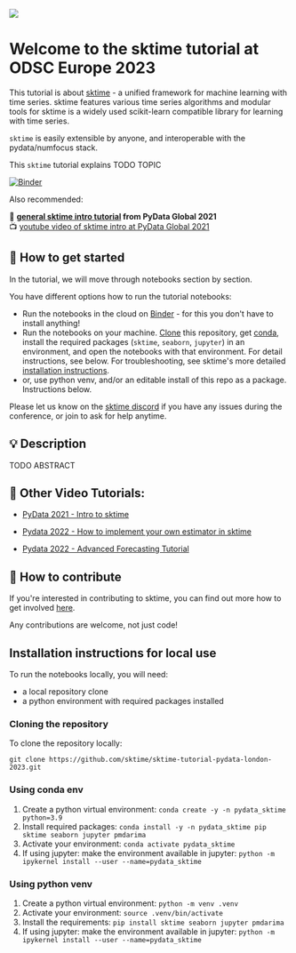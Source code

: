 ![](images/team.jpg)

Welcome to the sktime tutorial at ODSC Europe 2023
==================================================

This tutorial is about [sktime] - a unified framework for machine learning with time series. sktime features various time series algorithms and modular tools for sktime is a widely used scikit-learn compatible library for learning with time series.

`sktime` is easily extensible by anyone, and interoperable with the pydata/numfocus stack.

This `sktime` tutorial explains TODO TOPIC

[sktime]: https://sktime.net

[![Binder](https://mybinder.org/badge_logo.svg)](https://mybinder.org/v2/gh/sktime/sktime-tutorial-pydata-london-2022/main)

Also recommended:

:movie_camera: **[general sktime intro tutorial](https://github.com/sktime/sktime-tutorial-pydata-global-2021) from PyData Global 2021**\
:tv: [youtube video of sktime intro at PyData Global 2021](https://www.youtube.com/watch?v=ODspi8-uWgo)

## :rocket: How to get started

In the tutorial, we will move through notebooks section by section.

You have different options how to run the tutorial notebooks:

* Run the notebooks in the cloud on [Binder] - for this you don't have to install anything!
* Run the notebooks on your machine. [Clone] this repository, get [conda], install the required packages (`sktime`, `seaborn`, `jupyter`) in an environment, and open the notebooks with that environment. For detail instructions, see below. For troubleshooting, see sktime's more detailed [installation instructions].
* or, use python venv, and/or an editable install of this repo as a package. Instructions below.

[Binder]: https://mybinder.org/v2/gh/sktime/sktime-tutorial-pydata-global-2022/main?filepath=notebooks
[clone]: https://help.github.com/en/github/creating-cloning-and-archiving-repositories/cloning-a-repository
[conda]: https://docs.conda.io/en/latest/
[installation instructions]: https://www.sktime.net/en/latest/installation.html

Please let us know on the [sktime discord](https://discord.com/invite/54ACzaFsn7) if you have any issues during the conference, or join to ask for help anytime.

## :bulb: Description

TODO ABSTRACT

## :movie_camera: Other Video Tutorials:

- [PyData 2021 - Intro to sktime](https://www.youtube.com/watch?v=ODspi8-uWgo)

- [Pydata 2022 - How to implement your own estimator in sktime](https://www.youtube.com/watch?v=S_3ewcvs_pg)

- [Pydata 2022 - Advanced Forecasting Tutorial](https://www.youtube.com/watch?v=4Rf9euAhjNc)

## :wave: How to contribute

If you're interested in contributing to sktime, you can find out more how to get involved [here](https://www.sktime.net/en/latest/get_involved.html).

Any contributions are welcome, not just code!

## Installation instructions for local use

To run the notebooks locally, you will need:

* a local repository clone
* a python environment with required packages installed

### Cloning the repository

To clone the repository locally:

`git clone https://github.com/sktime/sktime-tutorial-pydata-london-2023.git`

### Using conda env

1. Create a python virtual environment:
`conda create -y -n pydata_sktime python=3.9`
2. Install required packages:
`conda install -y -n pydata_sktime pip sktime seaborn jupyter pmdarima`
3. Activate your environment:
`conda activate pydata_sktime`
4. If using jupyter: make the environment available in jupyter:
`python -m ipykernel install --user --name=pydata_sktime`

### Using python venv

1. Create a python virtual environment:
`python -m venv .venv`
2. Activate your environment:
`source .venv/bin/activate`
3. Install the requirements:
`pip install sktime seaborn jupyter pmdarima`
4. If using jupyter: make the environment available in jupyter:
`python -m ipykernel install --user --name=pydata_sktime`
